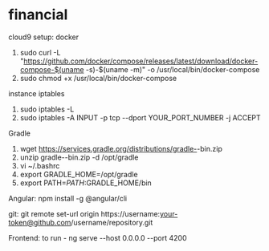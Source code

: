 # financial

cloud9 setup:
docker
1. sudo curl -L "https://github.com/docker/compose/releases/latest/download/docker-compose-$(uname -s)-$(uname -m)" -o /usr/local/bin/docker-compose
2. sudo chmod +x /usr/local/bin/docker-compose

instance iptables
1. sudo iptables -L
2. sudo iptables -A INPUT -p tcp --dport YOUR_PORT_NUMBER -j ACCEPT

Gradle
1. wget https://services.gradle.org/distributions/gradle-<version>-bin.zip
2. unzip gradle-<version>-bin.zip -d /opt/gradle
3. vi ~/.bashrc 
4. export GRADLE_HOME=/opt/gradle
5. export PATH=$PATH:$GRADLE_HOME/bin

Angular:
npm install -g @angular/cli

git:
git remote set-url origin https://username:your-token@github.com/username/repository.git

Frontend:
to run - ng serve --host 0.0.0.0 --port 4200